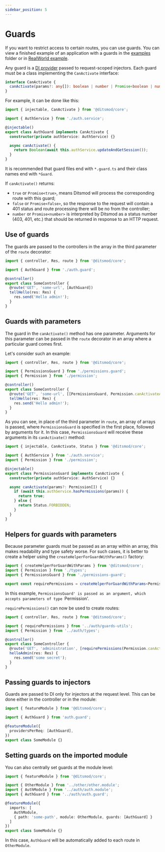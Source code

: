 ```yaml
---
sidebar_position: 5
---
```


# Guards

If you want to restrict access to certain routes, you can use guards. You can view a finished example of an application with a guards in the [examples][1] folder or in [RealWorld example][2].

Any guard is a [DI provider][3] passed to request-scoped injectors. Each guard must be a class implementing the `CanActivate` interface:

```ts
interface CanActivate {
  canActivate(params?: any[]): boolean | number | Promise<boolean | number>;
}
```

For example, it can be done like this:

```ts {9-11}
import { injectable, CanActivate } from '@ditsmod/core';

import { AuthService } from './auth.service';

@injectable()
export class AuthGuard implements CanActivate {
  constructor(private authService: AuthService) {}

  async canActivate() {
    return Boolean(await this.authService.updateAndGetSession());
  }
}
```

It is recommended that guard files end with `*.guard.ts` and their class names end with `*Guard`.

If `canActivate()` returns:

- `true` or `Promise<true>`, means Ditsmod will process the corresponding route with this guard;
- `false` or `Promise<false>`, so the response to the request will contain a 401 status and route processing
there will be no from the controller;
- `number` or `Promise<number>` is interpreted by Ditsmod as a status number (403, 401, etc.) that should be returned in response to an HTTP request.

## Use of guards

The guards are passed to the controllers in the array in the third parameter of the `route` decorator:

```ts {7}
import { controller, Res, route } from '@ditsmod/core';

import { AuthGuard } from './auth.guard';

@controller()
export class SomeController {
  @route('GET', 'some-url', [AuthGuard])
  tellHello(res: Res) {
    res.send('Hello admin!');
  }
}
```

## Guards with parameters

The guard in the `canActivate()` method has one parameter. Arguments for this parameter can be passed in the `route` decorator in an array where a particular guard comes first.

Let's consider such an example:

```ts {8}
import { controller, Res, route } from '@ditsmod/core';

import { PermissionsGuard } from './permissions.guard';
import { Permission } from './permission';

@controller()
export class SomeController {
  @route('GET', 'some-url', [[PermissionsGuard, Permission.canActivateAdministration]])
  tellHello(res: Res) {
    res.send('Hello admin!');
  }
}
```

As you can see, in place of the third parameter in `route`, an array of arrays is passed, where `PermissionsGuard` is specified in the first place, followed by arguments for it. In this case, `PermissionsGuard` will receive these arguments in its `canActivate()` method:

```ts {10}
import { injectable, CanActivate, Status } from '@ditsmod/core';

import { AuthService } from './auth.service';
import { Permission } from './permission';

@injectable()
export class PermissionsGuard implements CanActivate {
  constructor(private authService: AuthService) {}

  async canActivate(params?: Permission[]) {
    if (await this.authService.hasPermissions(params)) {
      return true;
    } else {
      return Status.FORBIDDEN;
    }
  }
}
```

## Helpers for guards with parameters

Because parameter guards must be passed as an array within an array, this makes readability and type safety worse. For such cases, it is better to create a helper using the `createHelperForGuardWithParams()` factory:

```ts {5}
import { createHelperForGuardWithParams } from '@ditsmod/core';
import { Permission } from './types';
import { PermissionsGuard } from './permissions-guard';

export const requirePermissions = createHelperForGuardWithParams<Permission>(PermissionsGuard);
```

In this example, `PermissionsGuard' is passed as an argument, which accepts parameters of type `Permission'.

`requirePermissions()` can now be used to create routes:

```ts {8}
import { controller, Res, route } from '@ditsmod/core';

import { requirePermissions } from '../auth/guards-utils';
import { Permission } from '../auth/types';

@controller()
export class SomeController {
  @route('GET', 'administration', [requirePermissions(Permission.canActivateAdministration)])
  helloAdmin(res: Res) {
    res.send('some secret');
  }
}
```

## Passing guards to injectors

Guards are passed to DI only for injectors at the request level. This can be done either in the controller or in the module:

```ts {6}
import { featureModule } from '@ditsmod/core';

import { AuthGuard } from 'auth.guard';

@featureModule({
  providersPerReq: [AuthGuard],
})
export class SomeModule {}
```

## Setting guards on the imported module

You can also centrally set guards at the module level:

```ts {10}
import { featureModule } from '@ditsmod/core';

import { OtherModule } from '../other/other.module';
import { AuthModule } from '../auth/auth.module';
import { AuthGuard } from '../auth/auth.guard';

@featureModule({
  imports: [
    AuthModule,
    { path: 'some-path', module: OtherModule, guards: [AuthGuard] }
  ]
})
export class SomeModule {}
```

In this case, `AuthGuard` will be automatically added to each route in `OtherModule`.

[1]: https://github.com/ditsmod/ditsmod/tree/main/examples/03-route-guards
[2]: https://github.com/ditsmod/realworld/blob/main/packages/server/src/app/modules/service/auth/bearer.guard.ts
[3]: /components-of-ditsmod-app/dependency-injection#providers
